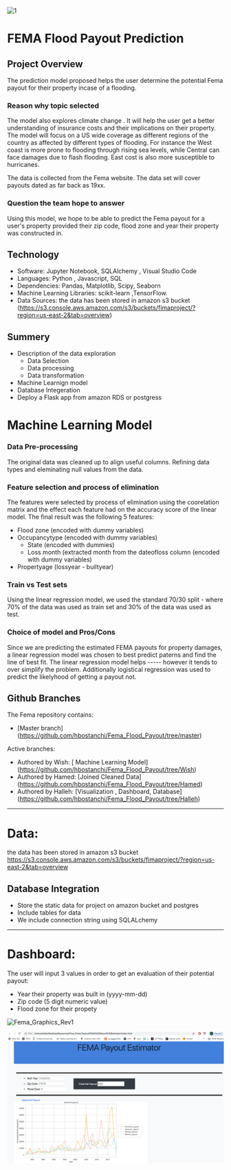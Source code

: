 ![1](https://github.com/hbostanchi/Fima_Flod_Payout/blob/master/pic/Screen%20Shot%202020-03-03%20at%202.44.54%20PM.png)

# FEMA Flood Payout Prediction

## Project Overview
The prediction model proposed helps the user determine the potential Fema payout for their property incase of a flooding.

### Reason why topic selected

The model also explores climate change . It will help the user get a better understanding of insurance costs and their implications on their property. The model will focus on a US wide coverage as different regions of the country as affected by different types of flooding. For instance the West coast is more prone to flooding through rising sea levels, while Central can face damages due to flash flooding. East cost is also more susceptible to hurricanes.

The data is collected from the Fema website. The data set will cover payouts dated as far back as 19xx.

### Question the team hope to answer

Using this model, we hope to be able to predict the Fema payout for a user's property provided their zip code, flood zone and year their property was constructed in.


## Technology 
-	Software: Jupyter Notebook, SQLAlchemy , Visual Studio Code 
-	Languages: Python , Javascript, SQL
-	Dependencies: Pandas, Matplotlib, Scipy, Seaborn
-	Machine Learning Libraries: scikit-learn ,TensorFlow.
-	Data Sources:  the data has been stored in amazon s3 bucket (https://s3.console.aws.amazon.com/s3/buckets/fimaproject/?region=us-east-2&tab=overview)

## Summery
-	Description of the data exploration
 	-  Data Selection
 	-  Data processing
 	-  Data transformation
-	Machine Learnign model
-	Database Integeration
-	Deploy a Flask app from amazon RDS or postgress


# Machine Learning Model

### Data Pre-processing
The original data was cleaned up to align useful columns. Refining data types and eleminating null values from the data.

### Feature selection and process of elimination
The features were selected by process of elimination using the coorelation matrix and the effect each feature had on the accuracy score of the linear model. The final result was the following 5 features:
  - Flood zone (encoded with dummy variables)
  - Occupancytype  (encoded with dummy variables)
	- State (encoded with dummies)
	- Loss month (extracted month from the dateofloss column (encoded with dummy variables)
  - Propertyage (lossyear - builtyear)

### Train vs Test sets
Using the linear regression model, we used the standard 70/30 split - where 70% of the data was used as train set and 30% of the data was used as test.

### Choice of model and Pros/Cons
Since we are predicting the estimated FEMA payouts for property damages, a linear regression model was chosen to best predict paterns and find the line of best fit. The linear regression model helps ----- however it tends to over simplify the problem.
Additionally logistical regression was used to predict the likelyhood of getting a payout not.

## Github Branches 
The Fema repository contains:
-	[Master branch] (https://github.com/hbostanchi/Fema_Flood_Payout/tree/master)

 Active branches:
- Authored by Wish: [ Machine Learning Model] (https://github.com/hbostanchi/Fema_Flood_Payout/tree/Wish)
- Authored by Hamed:  [Joined Cleaned Data] (https://github.com/hbostanchi/Fema_Flood_Payout/tree/Hamed)
- Authored by Halleh: [Visualization , Dashboard, Database] (https://github.com/hbostanchi/Fema_Flood_Payout/tree/Halleh)


----------------------------------------------------------------------------------------------------------------------------------------
# Data:
the data has been stored in amazon s3 bucket https://s3.console.aws.amazon.com/s3/buckets/fimaproject/?region=us-east-2&tab=overview

## Database Integration
-	Store the static data for project on amazon bucket and postgres
-	Include tables for data
-	We include connection string using SQLALchemy

----------------------------------------------------------------------------------------------------------------------------------------
# Dashboard:
The user will input 3 values in order to get an evaluation of their potential payout:
  - Year their property was built in (yyyy-mm-dd)
  - Zip code (5 digit numeric value)
  - Flood zone for their propety

![Fema_Graphics_Rev1](https://github.com/hbostanchi/Fima_Flood_Payout/blob/Wish/Fema_Graphics_Rev1.PNG)

![Fema_dashboard](https://github.com/hbostanchi/Fema_Flood_Payout/blob/Halleh/pic/Screen%20Shot%202020-03-08%20at%204.11.40%20PM.png)


